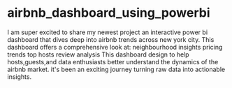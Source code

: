 # airbnb_dashboard_using_powerbi
I am super excited to share my newest project an interactive power bi dashboard that dives deep into airbnb trends across new york city.
This dashboard offers a comprehensive look at:
neighbourhood insights
pricing trends
top hosts
review analysis
This dashboard design to help hosts,guests,and data enthusiasts better understand the dynamics of the airbnb market.
it's been an exciting journey turning raw data into actionable insights.
